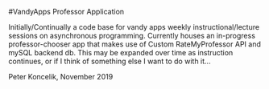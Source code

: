 #VandyApps Professor Application

Initially/Continually a code base for vandy apps weekly instructional/lecture sessions on asynchronous programming. Currently houses an in-progress professor-chooser app that makes use of Custom RateMyProfessor API and mySQL backend db. This may be expanded over time as instruction continues, or if I think of something else I want to do with it...

Peter Koncelik, November 2019

